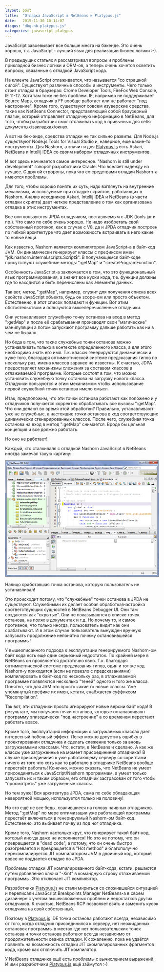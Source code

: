 ```yaml
---
layout: post
title:  "Отладка JavaScript в NetBeans и Platypus.js"
date:   2015-11-30 10:14:07
disqus: "dbg-nb-platypus.js"
categories: javascript platypus
---
```


JavaScript завоевывает все больше места на бэкенде. Это очень хорошо, т.к. JavaScript - лучший язык для 
реализации бизнес логики :-).

В предыдущих статьях я рассматривал вопросы и проблемы прикладной бизнес логики и ORM-ов, а 
теперь очень хочется осветить вопросы, связанные с отладкой JavaScript кода.

На клиенте JavaScript отлаживается, что называется "со страшной силой". Существуют различные способы и инструменты.
Чего только стоит отладка в браузерах: Crome Developer Tools, FireFox Web Console, IE 11-12. Хотя там тоже не без
проблем. IE, например не поддерживает Source Maps, отладчик в FF вообще работает или не работает "под настроение".
Кроме того, существуют совсем изуверские средства, такие как NetBeans Connector, представляющий собой браузерный плагин,
который отправляет отладочную информацию в NetBeans, для того, чтобы разработчик смог отлаживать код в привычных для себя
документых/закладках/окнах.

А вот на бек-энде, средства отладки не так сильно развиты. Для Node.js существуют Node.js Tools for Visual Studio и, наверное, еще какие-то инструменты.
Для Nashorn, а значит и для [Platypus.js](http://platypus-platform.org/) есть Askari, NetBeans и Intellij IDEA со своим набором отладочных инструментов.

И вот здесь начинается самое интересное. "Nashorn is still under development" говорят разработчики Oracle.
Что вселяет надежду на лучшее. С другой стророны, пока что со средствами отладки Nashorn-а имеются проблемы.

Для того, чтобы хорошо понять их суть, надо взглянуть на внутренние механизмы, используемые при отладке скриптов,
работающих в Nashorn. Анализ исходников Askari, Intellij IDEA и NetBeans (в части отладки скрипта) дает четкое представление
о том как организована отладка в этих инструментах.

Все они пользуются JPDA отладчиком, поставляемым с JDK (tools.jar и пр.).
Что само по себе очень хорошо. Не надо изобретать свой собственный протокол, как в случае с V8, да и JPDA отладчик построен по гибкой архитектуре что дает возможность встраивать в него какие то новые вещи.

Как известно, Nashorn является компилятором JavaScript-а в байт-код JVM.
Он динамически генерирует классы с префиксом имен "jdk.nashorn.internal.scripts.Script$".
В получающемся байт-коде присутствуют служебные методы ":getMap" и ":createProgramFunction".

Особенность JavaScript-а заключается в том, что это функциональный язык программирования, а значит все куски кода,
т.е. функции должны где то находится и быть перечислены как элементы данных.

Так вот, метод ":getMap", например, служит для получения списка всех свойств JavaScript объекта, будь он scope-ом или просто объектом.
Естественно, в этот список попадают и функции. Вот этим обстоятельством и пользуются вышеперечисленные отладчики. 

Они устанавливают служебную точку останова на вход в метод ":getMap" и после её срабатывания производят свои "магические" 
манипуляции а потом запускают программу дальше работать как ни в чем не бывало.

Но беда в том, что такие служебные точки останова можно устанавливать только в контексте определенного класса, а для этого необходимо знать его имя.
Т.к. классы генерируются динамически и хуже того, благодаря оптимистической системе предсказания типов по нескольку раз, имена классов заранее
не известны. К счастью, JDPA предоставляет механизмы слежения за составом классов в отлаживаемой программе.
Которые состоят в том, что можно установить служебную точку останова на загрузку нового класса.
Отладчики пользуются и этим механизмом чтобы использование первой служебной точки останова имело смысл.

Итак, предположим, что эти точки останова работают как положено и у отладчиков получается корректно обрабатывать все вызовы ":getMap".
Что они делают во время этой обработки? Правильно, устанавливают уже не служебные, а настоящие точки останова
в код соответствующих динамически сгенерированных классов. После чего, служебная точка останова на вход в метод ":getMap" снимается.
Вроде бы цельная концепция и все должно работать.

Но оно не работает!

Каждый, кто сталкиваля с отладкой Nashorn JavaScript в NetBeans иногда замечал такую картину:

![netbeans js debugger](/assets/unexpected-js-breakpoint.png)

Налицо сработавшая точка останова, которую пользователь не устанавливал!

Это происходит потому, что "служебные" точки останова в JPDA не существуют. Служебными их делает особая обработка/настройка
соответствующих сущностей в NetBeans Debugger UI. Они там создаются как "скрытые".
Они не показываются в списке точек останова, на полях в документах и т.д. Но почему то, и самое противное, что только иногда,
пользователь видит как они срабатывают. И в этом случае пользователь вынужден вручную запускать продолжение непонятно почему остановившейся программы!

У вышеописанного подхода к эксплуатации генерируемого Nashorn-ом байт кода есть ещё один серьезный недостаток.
По крайней мере в NetBeans он проявляется достаточно явно. Т.к. благодаря оптимистической системе предсказания типов, один и тот же код
Nashorn-у приходится (если не повезло с предсказаниями) компилировать в байт-код по нескольку раз, в отлаживаемой
программе появляются несколько "теней" одного и того же класса. Понятно, что для JVM это просто какие то новые классы.
Уже упомянутый префикс их имен, кстати, снабжается суффиксом "Recompilation".

Так вот, эти отладчики просто игнорируют новые версии байт кода!
В результате, мы получаем точки останова, которые останавливают программу эпизодически "под настроение" а со временем перестают работать вовсе.

Кроме того, эксплуатация информации о загружаемых классах дает интересный побочный эффект.
Легко можно допустить ошибку в проектировании отладчика и сделать слежение только за вновь загружаемыми классами.
Что, кстати, в NetBeans и сделано. А как же классы уже загруженные на момент присоедининия отладчика?
В случае присоедининия к уже работающему серверу со скриптами ничего из того что хоть как то работало в отладчике NetBeans вообще перестаёт работать!
Конечно, можно сказать, что NetBeans не умеет присоединяться к JavaScript/Nashorn программам, а умеет только запускать их
и таким образом, его отладчик застрахован от того чтобы "просмотреть" уже загруженные классы.

Но тем хуже! Вся архитектура JPDA, сама по себе обладающая невероятной мощью, используется только на половину!

Но это ещё не все беды, свалившиеся на голову наивных отладчиков. Метод ":getMap" по мере оптимизации уже работающей программы перестаёт
включаться в генерируемый Nashorn-ом байт-код. Естественно, это выбивает почву из под ног отладчика.

Кроме того, Nashorn настолько крут, что генерирует такой байт-код, который иногда даже не исполняется!
Но это не потому, что он превращается в "dead code", а потому, что он очень быстро разогревается и превращается в "Hot method"
и благополучно перекомпилируется JIT компилятором JVM в двоичный код, который вовсе не поддается отладке по JPDA.

Проблемы отладки JIT компилированного байт-кода, кстати, решаются путем добавления ключа "-Xint" в командную строку отлаживаемой программы. Это отключает JIT компилятор.

Разработчики [Platypus.js](http://platypus-platform.org/) не стали мириться со сложившейся ситуацией и переписали JavaScript Breakpoints Manager NetBeans-а в своем дизайнере с учетом вышеизложенных проблем и недостатков других отладчиков.
К счастью, NetBeans RCP позволяет взять и заменить кусок отладчика на свой собственный.

Поэтому в [Platypus.js](http://platypus-platform.org/) IDE точки останова работают всегда, независимо от того, когда отладчик присоединилcя к серверу,
нет неожиданных остановок программы в местах где нет пользовательских точек останова и точки останова работают всегда независимо от
продолжительности сеанса отладки. К сожалению, пока не удаётся повлиять на возможность отладки JIT скомпилированных фрагментов кода, кроме как отключить JIT компилятор.

У NetBeans отладчика ещё есть проблемы с вычислением выражений. И ими разработчики [Platypus.js](http://platypus-platform.org/) ещё займутся :-)
